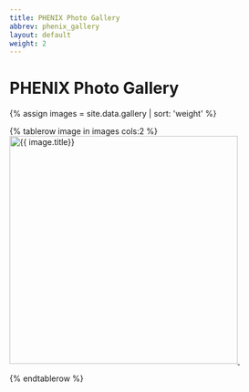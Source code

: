 ```yaml
---
title: PHENIX Photo Gallery
abbrev: phenix_gallery
layout: default
weight: 2
---
```

# PHENIX Photo Gallery

{% assign images = site.data.gallery | sort: 'weight' %}
<table>


{% tablerow image in images cols:2 %}
<a href="{{ image.path | relative_url }}">
<img src="{{ image.path | relative_url }}" alt="{{ image.title}}" width="400px"/>&nbsp;<br/><p/>
</a>
{% endtablerow %}

</table>
